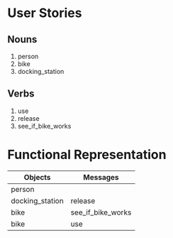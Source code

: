 # User Stories
## Nouns 
1. person
1. bike
1. docking_station

## Verbs
1. use
1. release
1. see_if_bike_works

# Functional Representation
Objects  | Messages
------------- | -------------
person |
docking_station | release
bike | see_if_bike_works
bike | use
